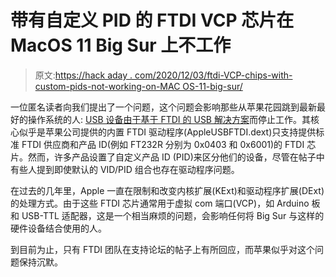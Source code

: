 # 带有自定义 PID 的 FTDI VCP 芯片在 MacOS 11 Big Sur 上不工作

> 原文:[https://hack aday . com/2020/12/03/ftdi-VCP-chips-with-custom-pids-not-working-on-MAC OS-11-big-sur/](https://hackaday.com/2020/12/03/ftdi-vcp-chips-with-custom-pids-not-working-on-macos-11-big-sur/)

一位匿名读者向我们提出了一个问题，这个问题会影响那些从苹果花园跳到最新最好的操作系统的人: [USB 设备由于基于 FTDI 的 USB 解决方案](https://www.ftdicommunity.com/index.php?topic=547.0)而停止工作。其核心似乎是苹果公司提供的内置 FTDI 驱动程序(AppleUSBFTDI.dext)只支持提供标准 FTDI 供应商和产品 ID(例如 FT232R 分别为 0x0403 和 0x6001)的 FTDI 芯片。然而，许多产品设置了自定义产品 ID (PID)来区分他们的设备，尽管在帖子中有些人提到即使默认的 VID/PID 组合也存在驱动程序问题。

在过去的几年里，Apple 一直在限制和改变内核扩展(KExt)和驱动程序扩展(DExt)的处理方式。由于这些 FTDI 芯片通常用于虚拟 com 端口(VCP)，如 Arduino 板和 USB-TTL 适配器，这是一个相当麻烦的问题，会影响任何将 Big Sur 与这样的硬件设备结合使用的人。

到目前为止，只有 FTDI 团队在支持论坛的帖子上有所回应，而苹果似乎对这个问题保持沉默。